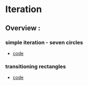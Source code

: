 # Iteration


## Overview :


### simple iteration - seven circles

-   [code](sketch_01.js)


### transitioning rectangles

-   [code](sketch_02.js)
